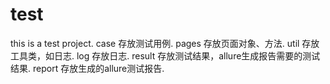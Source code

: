 # test
this is a test project.
case 存放测试用例.
pages 存放页面对象、方法.
util 存放工具类，如日志.
log 存放日志.
result 存放测试结果，allure生成报告需要的测试结果.
report 存放生成的allure测试报告.